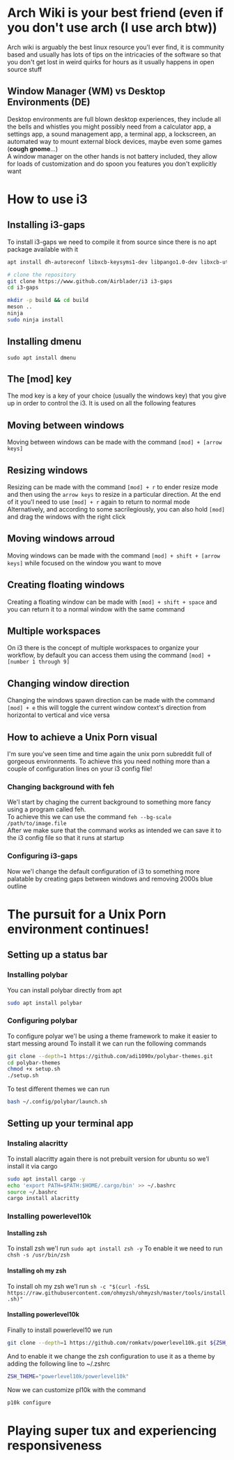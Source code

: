 # Arch Wiki is your best friend (even if you don't use arch (I use arch btw))
Arch wiki is arguably the best linux resource you'l ever find, it is community based and usually has lots of tips on the intricacies of the software so that you don't get lost in weird quirks for hours as it usually happens in open source stuff

## Window Manager (WM) vs Desktop Environments (DE)
Desktop environments are full blown desktop experiences, they include all the bells and whistles you might possibly need from a calculator app, a settings app, a sound management app, a terminal app, a lockscreen, an automated way to mount external block devices, maybe even some games (**cough gnome**...)  
A window manager on the other hands is not battery included, they allow for loads of customization and do spoon you features you don't explicitly want

# How to use i3

## Installing i3-gaps
To install i3-gaps we need to compile it from source since there is no apt package available with it
```sh
apt install dh-autoreconf libxcb-keysyms1-dev libpango1.0-dev libxcb-util0-dev xcb libxcb1-dev libxcb-icccm4-dev libyajl-dev libev-dev libxcb-xkb-dev libxcb-cursor-dev libxkbcommon-dev libxcb-xinerama0-dev libxkbcommon-x11-dev libstartup-notification0-dev libxcb-randr0-dev libxcb-xrm0 libxcb-xrm-dev libxcb-shape0 libxcb-shape0-dev

# clone the repository
git clone https://www.github.com/Airblader/i3 i3-gaps
cd i3-gaps

mkdir -p build && cd build
meson ..
ninja
sudo ninja install
```

## Installing dmenu
```sudo apt install dmenu```

## The \[mod\] key
The mod key is a key of your choice (usually the windows key) that you give up in order to control the i3. It is used on all the following features

## Moving between windows
Moving between windows can be made with the command `[mod] + [arrow keys]`

## Resizing windows
Resizing can be made with the command `[mod] + r` to ender resize mode and then using the `arrow keys` to resize in a particular direction. At the end of it you'l need to use `[mod] + r` again to return to normal mode
Alternatively, and according to some sacrilegiously, you can also hold `[mod]` and drag the windows with the right click

## Moving windows arroud
Moving windows can be made with the command `[mod] + shift + [arrow keys]` while focused on the window you want to move

## Creating floating windows
Creating a floating window can be made with `[mod] + shift + space` and you can return it to a normal window with the same command

## Multiple workspaces
On i3 there is the concept of multiple workspaces to organize your workflow, by default you can access them using the command `[mod] + [number 1 through 9]`

## Changing window direction
Changing the windows spawn direction can be made with the command `[mod] + e` this will toggle the current window context's direction from horizontal to vertical and vice versa

## How to achieve a Unix Porn visual
I'm sure you've seen time and time again the unix porn subreddit full of gorgeous environments. To achieve this you need nothing more than a couple of configuration lines on your i3 config file!

### Changing background with feh
We'l start by chaging the current background to something more fancy using a program called feh.  
To achieve this we can use the command `feh --bg-scale /path/to/image.file`  
After we make sure that the command works as intended we can save it to the i3 config file so that it runs at startup

### Configuring i3-gaps
Now we'l change the default configuration of i3 to something more palatable by creating gaps between windows and removing 2000s blue outline

# The pursuit for a Unix Porn environment continues!

## Setting up a status bar

### Installing polybar
You can install polybar directly from apt
```sh
sudo apt install polybar
```

### Configuring polybar
To configure polyar we'l be using a theme framework to make it easier to start messing around
To install it we can run the following commands
```sh
git clone --depth=1 https://github.com/adi1090x/polybar-themes.git
cd polybar-themes
chmod +x setup.sh
./setup.sh
```
To test different themes we can run
```sh
bash ~/.config/polybar/launch.sh
```

## Setting up your terminal app

### Instaling alacritty
To install alacritty again there is not prebuilt version for ubuntu so we'l install it via cargo
```sh
sudo apt install cargo -y
echo 'export PATH=$PATH:$HOME/.cargo/bin' >> ~/.bashrc
source ~/.bashrc
cargo install alacritty
```

### Installing powerlevel10k

#### Installing zsh
To install zsh we'l run `sudo apt install zsh -y`
To enable it we need to run `chsh -s /usr/bin/zsh`

#### Installing oh my zsh
To install oh my zsh we'l run `sh -c "$(curl -fsSL https://raw.githubusercontent.com/ohmyzsh/ohmyzsh/master/tools/install.sh)"`

#### Installing powerlevel10k
Finally to install powerlevel10 we run 
```sh 
git clone --depth=1 https://github.com/romkatv/powerlevel10k.git ${ZSH_CUSTOM:-$HOME/.oh-my-zsh/custom}/themes/powerlevel10k
```
And to enable it we change the zsh configuration to use it as a theme by adding the following line to ~/.zshrc
```sh
ZSH_THEME="powerlevel10k/powerlevel10k"
```
Now we can customize pl10k with the command 
```sh
p10k configure
```

# Playing super tux and experiencing responsiveness

